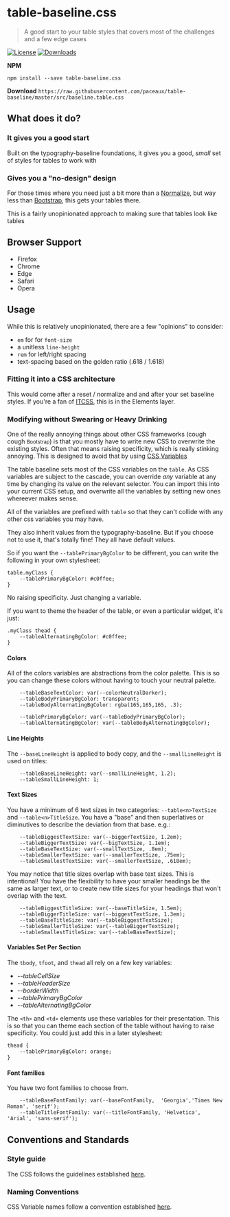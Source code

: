 #  table-baseline.css
> A good start to your table styles that covers most of the challenges and a few edge cases

[![License][license-image]][license-url] [![Downloads][downloads-image]][downloads-url]

**NPM**
```
npm install --save table-baseline.css
```

**Download**
`https://raw.githubusercontent.com/paceaux/table-baseline/master/src/baseline.table.css`

## What does it do?
### It gives you a good start
Built on the typography-baseline foundations, it gives you a good, _small_ set of styles for tables to work with

### Gives you a "no-design" design
For those times where you need just a bit more than a [Normalize](http://necolas.github.io/normalize.css/), but way less than [Bootstrap](https://getbootstrap.com/), this gets your tables there. 

This is a fairly unopinionated approach to making sure that tables look like tables

## Browser Support
* Firefox
* Chrome
* Edge
* Safari
* Opera


## Usage
While this is relatively unopinionated, there are a few "opinions" to consider:

* `em` for for `font-size`
* a unitless `line-height`
* `rem` for left/right spacing
* text-spacing based on the golden ratio (.618 / 1.618)

### Fitting it into a CSS architecture
This would come after a reset / normalize and and after your set baseline styles. If you're a fan of [ITCSS](https://www.xfive.co/blog/itcss-scalable-maintainable-css-architecture/), this is in the Elements layer.

### Modifying without Swearing or Heavy Drinking
One of the really annoying things about other CSS frameworks (cough cough <small>Bootstrap</small>) is that you mostly have to write new CSS to overwrite the existing styles. Often that means raising specificity, which is really stinking annoying. This is designed to avoid that by using [CSS Variables](https://developer.mozilla.org/en-US/docs/Web/CSS/Using_CSS_custom_properties)


The table baseline sets most of the CSS variables on the `table`. As CSS variables are subject to the cascade, you can override _any_ variable at any time by changing its value on the relevant selector. You can import this into your current CSS setup, and overwrite all the variables by setting new ones whereever makes sense.


All of the variables are prefixed with `table` so that they can't collide with any other css variables you may have. 

They also inherit values from the typography-baseline. But if you choose not to use it, that's totally fine! They all have default values. 


So if you want the `--tablePrimaryBgColor` to be different, you can write the following in your own stylesheet:

```
table.myClass {
    --tablePrimaryBgColor: #c0ffee;
}
```

No raising specificity. Just changing a variable. 

If you want to theme the header of the table, or even a particular widget, it's just:

```
.myClass thead {
    --tableAlternatingBgColor: #c0ffee;
}
```

#### Colors
All of the colors variables are abstractions from the color palette. This is so you can change these colors without having to touch your neutral palette. 

```
    --tableBaseTextColor: var(--colorNeutralDarker);
    --tableBodyPrimaryBgColor: transparent;
    --tableBodyAlternatingBgColor: rgba(165,165,165, .3);

    --tablePrimaryBgColor: var(--tableBodyPrimaryBgColor);
    --tableAlternatingBgColor: var(--tableBodyAlternatingBgColor);

```

#### Line Heights
The `--baseLineHeight` is applied to body copy, and the `--smallLineHeight` is used on titles:

```    
    --tableBaseLineHeight: var(--smallLineHeight, 1.2);
    --tableSmallLineHeight: 1;
```

#### Text Sizes
You have a minimum of 6 text sizes in two categories: `--table<n>TextSize` and `--table<n>TitleSize`. You have a "base" and then superlatives or diminutives to describe the deviation from that base. e.g.:


```
    --tableBiggestTextSize: var(--biggerTextSize, 1.2em);
    --tableBiggerTextSize: var(--bigTextSize, 1.1em);
    --tableBaseTextSize: var(--smallTextSize, .8em);
    --tableSmallerTextSize: var(--smallerTextSize, .75em);
    --tableSmallestTextSize: var(--smallerTextSize, .618em);
```

You may notice that title sizes overlap with base text sizes. This is intentional! You have the flexibility to have your smaller headings be the same as larger text, or to create new title sizes for your headings that won't overlap with the text. 


```
    --tableBiggestTitleSize: var(--baseTitleSize, 1.5em);
    --tableBiggerTitleSize: var(--biggestTextSize, 1.3em);
    --tableBaseTitleSize: var(--tableBiggestTextSize);
    --tableSmallerTitleSize: var(--tableBiggerTextSize);
    --tableSmallestTitleSize: var(--tableBaseTextSize);
```

#### Variables Set Per Section
The `tbody`, `tfoot`, and `thead` all rely on a few key variables:

* <var>--tableCellSize</var>
* <var>--tableHeaderSize</var>
* <var>--borderWidth</var>
* <var>--tablePrimaryBgColor</var>
* <var>--tableAlternatingBgColor</var>

The `<th>` and `<td>` elements use these variables for their presentation. This is so that you can theme each section of the table without having to raise specificity. You could just add this in a later stylesheet:

```
thead {
    --tablePrimaryBgColor: orange;
}
```




#### Font families
You have two font families to choose from.

```
    --tableBaseFontFamily: var(--baseFontFamily,  'Georgia','Times New Roman', 'serif');
    --tableTitleFontFamily: var(--titleFontFamily, 'Helvetica', 'Arial', 'sans-serif');
```

## Conventions and Standards

### Style guide
The CSS follows the guidelines established [here](https://gist.github.com/paceaux/f31e278613ab29b74a412a7eb5046422).

### Naming Conventions
CSS Variable names follow a convention established [here](https://gist.github.com/paceaux/8638765e747f5bd6387b721cde99e066#sassscssstylus-naming).


[license-image]: http://img.shields.io/npm/l/table-baseline.css.svg
[license-url]: LICENSE
[downloads-image]: http://img.shields.io/npm/dm/table-baseline.css.svg
[downloads-url]: http://npm-stat.com/charts.html?package=table-baseline.css

